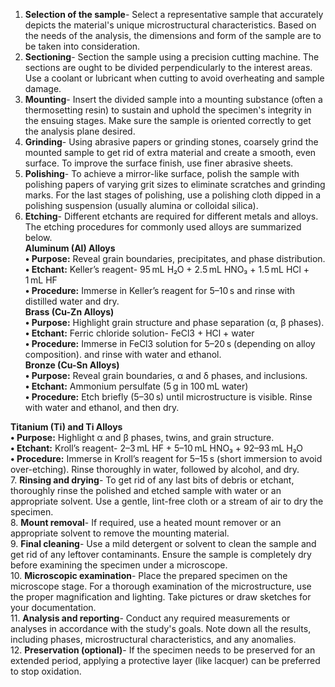 1.	<b>Selection of the sample</b>- Select a representative sample that accurately depicts the material's unique microstructural characteristics. Based on the needs of the analysis, the dimensions and form of the sample are to be taken into consideration.<br>
2.	<b>Sectioning</b>- Section the sample using a precision cutting machine. The sections are ought to be divided perpendicularly to the interest areas. Use a coolant or lubricant when cutting to avoid overheating and sample damage.<br>
3.	<b>Mounting</b>- Insert the divided sample into a mounting substance (often a thermosetting resin) to sustain and uphold the specimen's integrity in the ensuing stages. Make sure the sample is oriented correctly to get the analysis plane desired.<br>
4.	<b>Grinding</b>- Using abrasive papers or grinding stones, coarsely grind the mounted sample to get rid of extra material and create a smooth, even surface. To improve the surface finish, use finer abrasive sheets.<br>
5.	<b>Polishing</b>- To achieve a mirror-like surface, polish the sample with polishing papers of varying grit sizes to eliminate scratches and grinding marks. For the last stages of polishing, use a polishing cloth dipped in a polishing suspension (usually alumina or colloidal silica).<br>
6.	<b>Etching</b>- Different etchants are required for different metals and alloys. The etching procedures for commonly used alloys are summarized below.<br>
<b>Aluminum (Al) Alloys</b><br>
<b>•	Purpose:</b> Reveal grain boundaries, precipitates, and phase distribution.<br>
<b>•	Etchant:</b> Keller’s reagent- 95 mL H₂O + 2.5 mL HNO₃ + 1.5 mL HCl + 1 mL HF<br>
<b>•	Procedure:</b> Immerse in Keller’s reagent for 5–10 s and rinse with distilled water and dry.<br>
<b>Brass (Cu-Zn Alloys)</b><br>
<b>•	Purpose:</b> Highlight grain structure and phase separation (α, β phases).<br>
<b>•	Etchant:</b> Ferric chloride solution- FeCl3 + HCl + water<br>
<b>•	Procedure:</b> Immerse in FeCl3 solution for 5–20 s (depending on alloy composition). and rinse with water and ethanol.<br>
<b>Bronze (Cu-Sn Alloys)</b><br>
<b>•	Purpose:</b> Reveal grain boundaries, α and δ phases, and inclusions.<br>
<b>•	Etchant:</b> Ammonium persulfate (5 g in 100 mL water)<br>
<b>•	Procedure:</b> Etch briefly (5–30 s) until microstructure is visible. Rinse with water and ethanol, and then dry.<br>

<b>Titanium (Ti) and Ti Alloys</b><br>
<b>•	Purpose:</b> Highlight α and β phases, twins, and grain structure.<br>
<b>•	Etchant:</b> Kroll’s reagent- 2–3 mL HF + 5–10 mL HNO₃ + 92–93 mL H₂O<br>
<b>•	Procedure:</b> Immerse in Kroll’s reagent for 5–15 s (short immersion to avoid over-etching). Rinse thoroughly in water, followed by alcohol, and dry.<br> 
7.	<b>Rinsing and drying</b>- To get rid of any last bits of debris or etchant, thoroughly rinse the polished and etched sample with water or an appropriate solvent. Use a gentle, lint-free cloth or a stream of air to dry the specimen.<br>
8.	<b>Mount removal</b>- If required, use a heated mount remover or an appropriate solvent to remove the mounting material.<br>
9.	<b>Final cleaning</b>- Use a mild detergent or solvent to clean the sample and get rid of any leftover contaminants. Ensure the sample is completely dry before examining the specimen under a microscope.<br>
10.	<b>Microscopic examination</b>- Place the prepared specimen on the microscope stage. For a thorough examination of the microstructure, use the proper magnification and lighting. Take pictures or draw sketches for your documentation.<br>
11.	<b>Analysis and reporting</b>- Conduct any required measurements or analyses in accordance with the study's goals. Note down all the results, including phases, microstructural characteristics, and any anomalies.<br>
12.	<b>Preservation (optional)</b>- If the specimen needs to be preserved for an extended period, applying a protective layer (like lacquer) can be preferred to stop oxidation.
